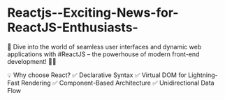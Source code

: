 # Reactjs--Exciting-News-for-ReactJS-Enthusiasts-

🌟 Dive into the world of seamless user interfaces and dynamic web applications with #ReactJS – the powerhouse of modern front-end development! 🚀✨

💡 Why choose React?
✅ Declarative Syntax
✅ Virtual DOM for Lightning-Fast Rendering
✅ Component-Based Architecture
✅ Unidirectional Data Flow
